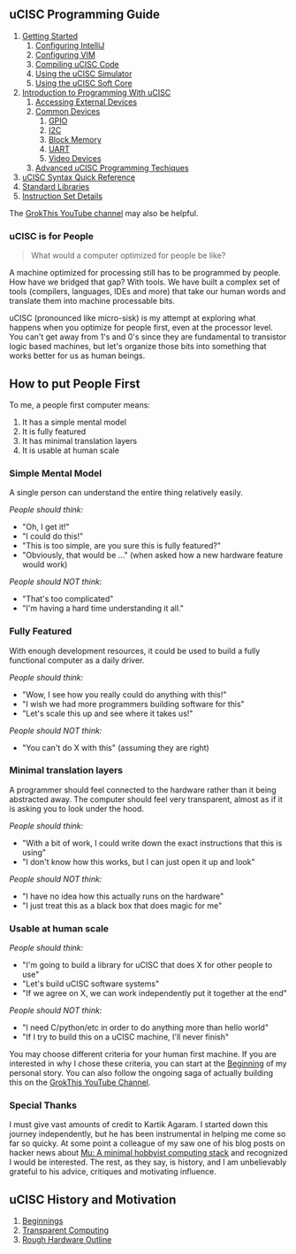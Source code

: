 ## uCISC Programming Guide

1. [Getting Started](programming_guide/1.0_Getting_Started.md)
   1. [Configuring IntelliJ](programming_guide/1.1_Configuring_IntelliJ.md)
   2. [Configuring VIM](programming_guide/1.2_Configuring_VIM.md)
   3. [Compiling uCISC Code](programming_guide/1.3_Compiling_uCISC_Code.md)
   4. [Using the uCISC Simulator](programming_guide/1.4_Simulating_uCISC.md)
   5. [Using the uCISC Soft Core](programming_guide/1.5_Running_uCISC_Soft_Core.md)
2. [Introduction to Programming With uCISC](programming_guide/2.0_Program_With_uCISC.md)
   1. [Accessing External Devices](programming_guide/2.1_Accessing_Devices.md)
   2. [Common Devices](programming_guide/2.2.0_Common_Devices.md)
      1. [GPIO](programming_guide/2.2.1_GPIO_Devices.md)
      2. [I2C](programming_guide/2.2.2_I2C_Devices.md)
      3. [Block Memory](programming_guide/2.2.3_Block_Memory_Devices.md)
      4. [UART](programming_guide/2.2.4_UART_Devices.md)
      5. [Video Devices](programming_guide/2.2.5_Video_Devices.md)
   3. [Advanced uCISC Programming Techiques](programming_guide/2.3_Advanced_Programming_Techniques.md)
3. [uCISC Syntax Quick Reference](programming_guide/3_Syntax_Quick_Reference.md)
4. [Standard Libraries]()
5. [Instruction Set Details](programming_guide/5_Instruction_Set_Details.md)

The [GrokThis YouTube channel](https://www.youtube.com/c/GrokThis) may also be helpful.

### uCISC is for People

> What would a computer optimized for people be like?

A machine optimized for processing still has to be programmed by people. How
have we bridged that gap? With tools. We have built a complex set of tools
(compilers, languages, IDEs and more) that take our human words and translate
them into machine processable bits.

uCISC (pronounced like micro-sisk) is my attempt at exploring what happens
when you optimize for people first, even at the processor level. You can't
get away from 1's and 0's since they are fundamental to transistor logic
based machines, but let's organize those bits into something that works
better for us as human beings.

## How to put People First

To me, a people first computer means:

1. It has a simple mental model
2. It is fully featured
3. It has minimal translation layers
4. It is usable at human scale

### Simple Mental Model

A single person can understand the entire thing relatively easily.

*People should think:*
  * "Oh, I get it!"
  * "I could do this!"
  * "This is too simple, are you sure this is fully featured?"
  * "Obviously, that would be ..." (when asked how a new hardware feature would work)

*People should NOT think:*
  * "That's too complicated"
  * "I'm having a hard time understanding it all."

### Fully Featured

With enough development resources, it could be used to build a fully functional
computer as a daily driver.

*People should think:*
  * "Wow, I see how you really could do anything with this!"
  * "I wish we had more programmers building software for this"
  * "Let's scale this up and see where it takes us!"

*People should NOT think:*
  * "You can't do X with this" (assuming they are right)

### Minimal translation layers

A programmer should feel connected to the hardware rather than it being
abstracted away. The computer should feel very transparent, almost as if
it is asking you to look under the hood.

*People should think:*
  * "With a bit of work, I could write down the exact instructions that this is using"
  * "I don't know how this works, but I can just open it up and look"

*People should NOT think:*
  * "I have no idea how this actually runs on the hardware"
  * "I just treat this as a black box that does magic for me"

### Usable at human scale

*People should think:*
  * "I'm going to build a library for uCISC that does X for other people to use"
  * "Let's build uCISC software systems"
  * "If we agree on X, we can work independently put it together at the end"

*People should NOT think:*
  * "I need C/python/etc in order to do anything more than hello world"
  * "If I try to build this on a uCISC machine, I'll never finish"

You may choose different criteria for your human first machine.
If you are interested in why I chose these criteria, you can start at the
[Beginning](history/1_Beginnings.md) of my personal story. You can also
follow the ongoing saga of actually building this on the
[GrokThis YouTube Channel](https://www.youtube.com/channel/UCh4OpfF7T7UtezGejRTLxCw).

### Special Thanks

I must give vast amounts of credit to Kartik Agaram. I started down this journey
independently, but he has been instrumental in helping me come so far so quicky.
At some point a colleague of my saw one of his blog posts on hacker news about
[Mu: A minimal hobbyist computing stack](http://akkartik.name/post/mu-2019-1)
and recognized I would be interested. The rest, as they say, is history, and I
am unbelievably grateful to his advice, critiques and motivating influence.

## uCISC History and Motivation

1. [Beginnings](1_Beginnings.md)
2. [Transparent Computing](2_Transparent_Computing.md)
3. [Rough Hardware Outline](3_Rough_Hardware_Outline.md)